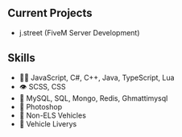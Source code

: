 
## Current Projects
- j.street (FiveM Server Development)

## Skills
- 👨‍💻 JavaScript, C#, C++, Java, TypeScript, Lua
- 👁️ SCSS, CSS
- 💽 MySQL, SQL, Mongo, Redis, Ghmattimysql
- 🎨 Photoshop
- 🚓 Non-ELS Vehicles
- 🎨 Vehicle Liverys
